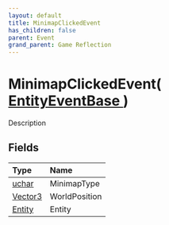 ```yaml
---
layout: default
title: MinimapClickedEvent
has_children: false
parent: Event
grand_parent: Game Reflection
---
```

# MinimapClickedEvent( [ EntityEventBase ](/docs/game-reflection/events/entity_event_base) )
Description 

## Fields

| Type | Name |
|:-------------|:--------------|
| [uchar](/docs/game-reflection/enums/uchar) | MinimapType |
| [Vector3](/docs/game-reflection/classes/vector3) | WorldPosition |
| [Entity](/docs/game-reflection/classes/entity) | Entity |

